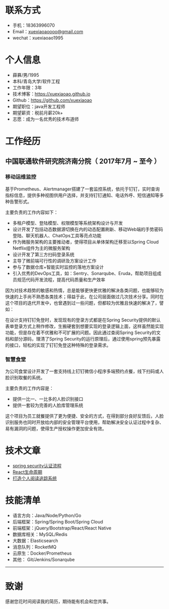 
# 联系方式
- 手机：18363996070
- Email：xuexiaoaoooo@gmail.com
- wechat：xuexiaoao1995


# 个人信息

 - 薛奡/男/1995
 - 本科/青岛大学/软件工程 
 - 工作年限：3年
 - 技术博客：https://xuexiaoao.github.io
 - Github：https://github.com/xuexiaoao
 - 期望职位：java开发工程师
 - 期望薪资：税前月薪20k+
 - 志愿：成为一名优秀的技术布道师


# 工作经历

## 中国联通软件研究院济南分院（ 2017年7月 ~ 至今 ）

### 移动运维监控 

基于Prometheus、Alertmanager搭建了一套监控系统，依托于钉钉，实时查询指标信息，提供多种视图供用户选择，并支持钉钉通知、电话外呼、短信通知等多种告警形式。

主要负责的工作内容如下：
* 多租户模型、登陆模型、权限模型等系统架构设计与开发
* 设计开发了包括动态数据源切换在内的动态配置刷新、移动Web端的手势密码登陆、聊天机器人、ChatOps工具等亮点功能
* 作为微服务架构的主要推动者，使得项目从单体架构迁移至以Spring Cloud Netflix组件为主的微服务架构
* 设计开发了第三方扫码登录系统
* 主导了微前端可行性的调研及方案设计工作
* 参与了数据仓库+智能实时监控的落地方案设计
* 引入优秀的DevOps工具，如：Sentry、Sonarqube、Eruda，帮助项目组成员规范代码开发流程，提高代码质量和生产效率

因为对技术趋势的敏感和热情，总是能够更快更优雅的解决各类问题，也能够较为快速的上手尚不熟悉各类技术；得益于此，在公司层面做过几次技术分享。同时在这个项目的迭代开发中，也曾遇到过一些问题，但都较为优雅且快速的解决了，譬如：

在设计支持钉钉免登时，发现现有的登录方式都是在Spring Security提供的默认表单登录方式上稍作修改，生搬硬套到想要实现的登录逻辑上面，这样虽然能实现功能，但是存在着不优雅和不可扩展的问题。因此通过查阅Spring Security的文档和部分源码，理清了Spring Security的运行原理后，通过使用spring预先暴露的接口，轻松的实现了钉钉免登这种特殊的登录需求。


### 智慧食堂
为公司食堂设计开发了一套支持线上钉钉微信小程序多端预约点餐，线下扫码或人脸识别取餐的系统。

主要负责的工作内容是：
* 提供一比一、一比多的人脸识别接口
* 提供一套较为完善的人脸库管理系统

这个项目为员工就餐提供了更为便捷、安全的方式，在得到部分良好反馈后，人脸识别服务也同时开放给内部的安全管理平台使用，帮助解决安全认证过程中复杂、易有漏洞的问题，使得生产授权操作更加安全有效。
  
  

# 技术文章

- [spring security认证流程](https://github.com/xuexiaoao/study-note/blob/master/springboot/2.spring-security-certification-process.md)
- [React生命周期](https://github.com/xuexiaoao/study-note/blob/master/react/2.react-lifecycle.md) 
- [打造个人阅读追踪系统](https://xuexiaoao.github.io/2018/01/13/create-personal-reading-tracking-system/)

    
    
# 技能清单

- 语言方向：Java/Node/Python/Go
- 后端框架：Spring/Spring Boot/Spring Cloud
- 前端框架：jQuery/Bootstrap/React/React Native
- 数据库相关：MySQL/Redis
- 大数据：Elasticsearch
- 消息队列：RocketMQ
- 云原生：Docker/Prometheus
- 其他： Git/Jenkins/Sonarqube
      
---      
# 致谢
感谢您花时间阅读我的简历，期待能有机会和您共事。